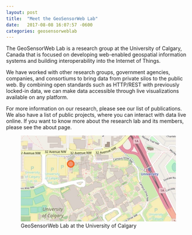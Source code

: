 ```yaml
---
layout: post
title:  "Meet the GeoSensorWeb Lab"
date:   2017-08-08 16:07:57 -0600
categories: geosensorweblab
---
```


The GeoSensorWeb Lab is a research group at the University of Calgary, Canada that is focused on developing web-enabled geospatial information systems and building interoperability into the Internet of Things.

We have worked with other research groups, government agencies, companies, and consortiums to bring data from private silos to the public web. By combining open standards such as HTTP/REST with previously locked-in data, we can make data accessible through live visualizations available on any platform.

For more information on our research, please see our list of publications. We also have a list of public projects, where you can interact with data live online. If you want to know more about the research lab and its members, please see the about page.

<figure>
    <a href="http://www.openstreetmap.org/node/3044668378#map=19/51.08047/-114.13344">
        <img src="/assets/images/20170808-lablocation.jpg" srcset="/assets/images/20170808-lablocation@2x.jpg 2x">
    </a>
    <figcaption>GeoSensorWeb Lab at the University of Calgary</figcaption>
</figure>
